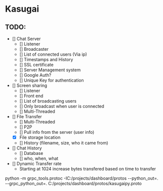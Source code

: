 # Kasugai

## TODO:

- [] Chat Server
    - [] Listener
    - [] Broadcaster
    - [] List of connected users (Via ip)
    - [] Timestamps and History
    - [] SSL certificate
    - [] Server Management system
    - [] Google Auth?
    - [] Unique Key for authentication
- [] Screen sharing
    - [] Listener
    - [] Front end
    - [] List  of broadcasting users
    - [] Only broadcast when user is connected
    - [] Multi-Threaded
- [] File Transfer
    - [] Multi-Threaded
    - [] P2P 
    - [] Pull info from the server (user info)
    - [X] File storage location
    - [] History (filename, size, who it came from)
- [] Chat History
    - [] Database
    - [] who, when, what
- [] Dynamic Transfer rate
    - Starting at 1024 increase bytes transfered based on time to transfer

python -m grpc_tools.protoc -IC:/projects/dashboard/protos --python_out=. --grpc_python_out=. C:/projects/dashboard/protos/kasugaipy.proto